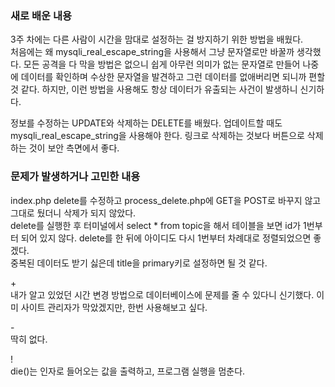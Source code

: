 <h3>새로 배운 내용</h3>
<p>
3주 차에는 다른 사람이 시간을 맘대로 설정하는 걸 방지하기 위한 방법을 배웠다. <br>
처음에는 왜 mysqli_real_escape_string을 사용해서 그냥 문자열로만 바꿀까 생각했다. 모든 공격을 다 막을 방법은 없으니 쉽게 아무런 의미가 없는 문자열로 만들어 나중에 데이터를 확인하며 수상한 문자열을 발견하고 그런 데이터를 없애버리면 되니까 편할 것 같다. 하지만, 이런 방법을 사용해도 항상 데이터가 유출되는 사건이 발생하니 신기하다. <br>
</p>
<p>
정보를 수정하는 UPDATE와 삭제하는 DELETE를 배웠다.
업데이트할 때도 mysqli_real_escape_string을 사용해야 한다.
링크로 삭제하는 것보다 버튼으로 삭제하는 것이 보안 측면에서 좋다.
</p>

<p>
<h3>문제가 발생하거나 고민한 내용</h3>
index.php delete를 수정하고 process_delete.php에 GET을 POST로 바꾸지 않고 그대로 뒀더니 삭제가 되지 않았다. <br>
delete를 실행한 후 터미널에서 select * from topic을 해서 테이블을 보면 id가 1번부터 되어 있지 않다. delete를 한 뒤에 아이디도 다시 1번부터 차례대로 정렬되었으면 좋겠다. <br>
중복된 데이터도 받기 싫은데 title을 primary키로 설정하면 될 것 같다.
</p>

<p>
+ <br>
내가 알고 있었던 시간 변경 방법으로 데이터베이스에 문제를 줄 수 있다니 신기했다. 이미 사이트 관리자가 막았겠지만, 한번 사용해보고 싶다.

\- <br>
딱히 없다.

\! <br>
die()는 인자로 들어오는 값을 출력하고, 프로그램 실행을 멈춘다.

</p>

